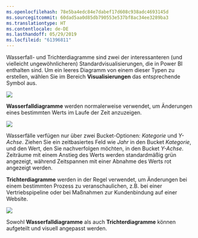 ```yaml
---
ms.openlocfilehash: 78e5ba4edc84e7dabef17d608c938adc4693145d
ms.sourcegitcommit: 60dad5aa0d85db790553e537bf8ac34ee3289ba3
ms.translationtype: HT
ms.contentlocale: de-DE
ms.lasthandoff: 05/29/2019
ms.locfileid: "61396811"
---
```

Wasserfall- und Trichterdiagramme sind zwei der interessanteren (und vielleicht ungewöhnlicheren) Standardvisualisierungen, die in Power BI enthalten sind. Um ein leeres Diagramm von einem dieser Typen zu erstellen, wählen Sie im Bereich **Visualisierungen** das entsprechende Symbol aus.

![](media/3-8-create-waterfall-funnel-charts/3-8_1.png)

**Wasserfalldiagramme** werden normalerweise verwendet, um Änderungen eines bestimmten Werts im Laufe der Zeit anzuzeigen.

![](media/3-8-create-waterfall-funnel-charts/3-8_2.png)

Wasserfälle verfügen nur über zwei Bucket-Optionen: *Kategorie* und *Y-Achse*. Ziehen Sie ein zeitbasiertes Feld wie *Jahr* in den Bucket *Kategorie*, und den Wert, den Sie nachverfolgen möchten, in den Bucket *Y-Achse*. Zeiträume mit einem Anstieg des Werts werden standardmäßig grün angezeigt, während Zeitspannen mit einer Abnahme des Werts rot angezeigt werden.

**Trichterdiagramme** werden in der Regel verwendet, um Änderungen bei einem bestimmten Prozess zu veranschaulichen, z.B. bei einer Vertriebspipeline oder bei Maßnahmen zur Kundenbindung auf einer Website.

![](media/3-8-create-waterfall-funnel-charts/3-8_3.png)

Sowohl **Wasserfalldiagramme** als auch **Trichterdiagramme** können aufgeteilt und visuell angepasst werden.

